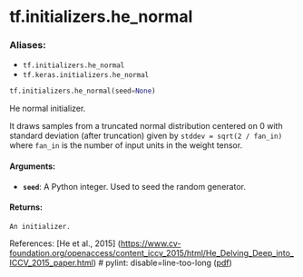 <div itemscope itemtype="http://developers.google.com/ReferenceObject">
<meta itemprop="name" content="tf.initializers.he_normal" />
<meta itemprop="path" content="Stable" />
</div>

# tf.initializers.he_normal

### Aliases:

* `tf.initializers.he_normal`
* `tf.keras.initializers.he_normal`

``` python
tf.initializers.he_normal(seed=None)
```

He normal initializer.

It draws samples from a truncated normal distribution centered on 0
with standard deviation (after truncation) given by
`stddev = sqrt(2 / fan_in)` where `fan_in` is the number of
input units in the weight tensor.

#### Arguments:

* <b>`seed`</b>: A Python integer. Used to seed the random generator.


#### Returns:

    An initializer.

References:
    [He et al., 2015]
    (https://www.cv-foundation.org/openaccess/content_iccv_2015/html/He_Delving_Deep_into_ICCV_2015_paper.html)
    # pylint: disable=line-too-long
    ([pdf](https://www.cv-foundation.org/openaccess/content_iccv_2015/papers/He_Delving_Deep_into_ICCV_2015_paper.pdf))